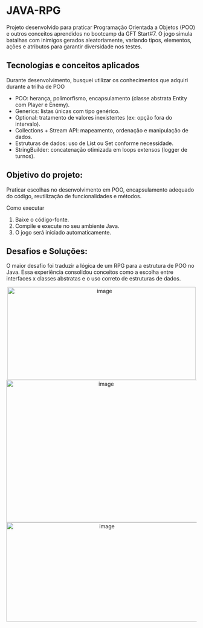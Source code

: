 # JAVA-RPG

Projeto desenvolvido para praticar Programação Orientada a Objetos (POO) e outros conceitos aprendidos no bootcamp da GFT Start#7.
O jogo simula batalhas com inimigos gerados aleatoriamente, variando tipos, elementos, ações e atributos para garantir diversidade nos testes.

## Tecnologias e conceitos aplicados
Durante desenvolvimento, busquei utilizar os conhecimentos que adquiri durante a trilha de POO
- POO: herança, polimorfismo, encapsulamento (classe abstrata Entity com Player e Enemy).
- Generics: listas únicas com tipo genérico.
- Optional: tratamento de valores inexistentes (ex: opção fora do intervalo).
- Collections + Stream API: mapeamento, ordenação e manipulação de dados.
- Estruturas de dados: uso de List ou Set conforme necessidade.
- StringBuilder: concatenação otimizada em loops extensos (logger de turnos).

## Objetivo do projeto: 
Praticar escolhas no desenvolvimento em POO, encapsulamento adequado do código, reutilização de funcionalidades e métodos.

Como executar
1. Baixe o código-fonte.
2. Compile e execute no seu ambiente Java.
3. O jogo será iniciado automaticamente.

## Desafios e Soluções:
O maior desafio foi traduzir a lógica de um RPG para a estrutura de POO no Java.
Essa experiência consolidou conceitos como a escolha entre interfaces x classes abstratas e o uso correto de estruturas de dados.

<p align=center>
<img width="498" height="246" alt="image" src="https://github.com/user-attachments/assets/f1f3437e-79cc-4f0f-bcd4-1190fe300d19" />
<img width="513" height="377" alt="image" src="https://github.com/user-attachments/assets/f41f35ee-5150-411b-9f87-27a267caced8" />
<img width="517" height="263" alt="image" src="https://github.com/user-attachments/assets/e948d164-da41-4e9d-867e-a170d64ba6dc" />
</p>
